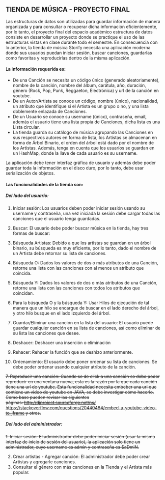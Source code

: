 ##  TIENDA DE MÚSICA - PROYECTO FINAL

Las estructuras de datos son utilizadas para guardar información de manera organizada y para consultar o recuperar dicha información eficientemente, por lo tanto, el proyecto final del espacio académico estructura de datos consiste en desarrollar un proyecto donde se practique el uso de las estructuras vistas en clase durante todo el semestre. En consecuencia con lo anterior, la tienda de música Storify necesita una aplicación moderna donde sus usuarios puedan iniciar sesión, buscar canciones, guardarlas como favoritas y reproducirlas dentro de la misma aplicación. 

#### La información requerida es:
- De una Canción se necesita un código único (generado aleatoriamente), nombre de la canción, nombre del álbum, carátula, año, duración, género (Rock, Pop, Punk, Reggaeton, Electrónica) y url de la canción en youtube.
- De un Autor/Artista se conoce un código, nombre (único), nacionalidad, un atributo que identifique si el Artista es un grupo o no, y una lista doblemente enlazada de Canciones.
- De un Usuario se conoce su username (único), contraseña, email, además el usuario tiene una lista propia de Canciones, dicha lista es una Lista circular.
- La tienda guarda su catálogo de música agrupando las Canciones en sus respectivos autores en forma de lista, los Artistas se almacenan en forma de Árbol Binario, el orden del árbol está dado por el nombre de los Artistas. Además, tenga en cuenta que los usuarios se guardan en un HashMap, donde la llave de cada usuario es su username. 

La aplicación debe tener interfaz gráfica de usuario y además debe poder guardar toda la información en el disco duro, por lo tanto, debe usar serialización de objetos. 

#### Las funcionalidades de la tienda son:
##### Del lado del usuario:
1.	Iniciar sesión: Los usuarios deben poder iniciar sesión usando su username y contraseña, una vez iniciada la sesión debe cargar todas las canciones que el usuario tenga guardadas.
2.	Buscar: El usuario debe poder buscar música en la tienda, hay tres formas de buscar:
 1.	Búsqueda Artistas: Debido a que los artistas se guardan en un árbol binario, su búsqueda es muy eficiente, por lo tanto, dado el nombre de un Artista debe retornar su lista de canciones.
 2.	Búsqueda O: Dados los valores de dos o más atributos de una Canción, retorne una lista con las canciones con al menos un atributo que coincida.
 3.	Búsqueda Y: Dados los valores de dos o más atributos de una Canción, retorne una lista con las canciones con todos los atributos que coincidan.
 4.	Para la búsqueda O y la búsqueda Y: Usar Hilos de ejecución de tal manera que un hilo se encargue de buscar en el lado derecho del árbol, y otro hilo busque en el lado izquierdo del árbol.
3.	Guardar/Eliminar una canción en la lista del usuario: El usuario puede guardar cualquier canción en su lista de canciones, así como eliminar de su lista las canciones que desee.
4.	Deshacer: Deshacer una inserción o eliminación
5.	Rehacer: Rehacer la función que se deshizo anteriormente.

6.	Ordenamiento: El usuario debe poner ordenar su lista de canciones. Se debe poder ordenar usando cualquier atributo de la canción.

~~7.	Reproducir una canción: Cuando se de click a una canción se debe poder reproducir en una ventana nueva, esta es la razón por la que cada canción tiene una url de youtube. Esta funcionalidad necesita embeber una url que contiene un video de youtube en JAVA, se debe investigar cómo hacerlo. Como base pueden revisar las siguientes páginas: http://djproject.sourceforge.net/ns/ https://stackoverflow.com/questions/20440484/embed-a-youtube-video-to-jframe y otros.~~


##### Del lado del administrador:
~~1.	Iniciar sesión: El administrador debe poder iniciar sesión (usar la misma interfaz de inicio de sesión del usuario), la aplicación solo tiene un administrador, cuyo username es admin y contraseña es $aDmiN.~~

2.	Crear artistas - Agregar canción: El administrador debe poder crear Artistas y agregarle canciones. 
3.	Consultar el género con más canciones en la Tienda y el Artista más popular.
